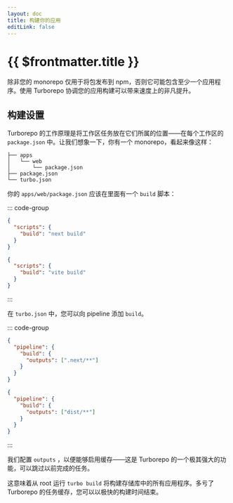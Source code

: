 ```yaml
---
layout: doc
title: 构建你的应用
editLink: false
---
```


# {{ $frontmatter.title }}

除非您的 monorepo 仅用于将包发布到 npm，否则它可能包含至少一个应用程序。使用 Turborepo 协调您的应用构建可以带来速度上的非凡提升。

## 构建设置

Turborepo 的工作原理是将工作区任务放在它们所属的位置——在每个工作区的 `package.json` 中。让我们想象一下，你有一个 monorepo，看起来像这样：

```plain
├── apps
│   └── web
│       └── package.json
├── package.json
└── turbo.json
```

你的 `apps/web/package.json` 应该在里面有一个 `build` 脚本：

::: code-group

```json [Next.js]
{
  "scripts": {
    "build": "next build"
  }
}
```

```json [Vite]
{
  "scripts": {
    "build": "vite build"
  }
}
```

:::

在 `turbo.json` 中，您可以向 pipeline 添加 `build`。

::: code-group

```json [Next.js]
{
  "pipeline": {
    "build": {
      "outputs": [".next/**"]
    }
  }
}
```

```json [Vite]
{
  "pipeline": {
    "build": {
      "outputs": ["dist/**"]
    }
  }
}
```

:::

我们配置 `outputs` ，以便能够启用缓存——这是 Turborepo 的一个极其强大的功能，可以跳过以前完成的任务。

这意味着从 root 运行 `turbo build` 将构建存储库中的所有应用程序。多亏了 Turborepo 的任务缓存，您可以以极快的构建时间结束。
